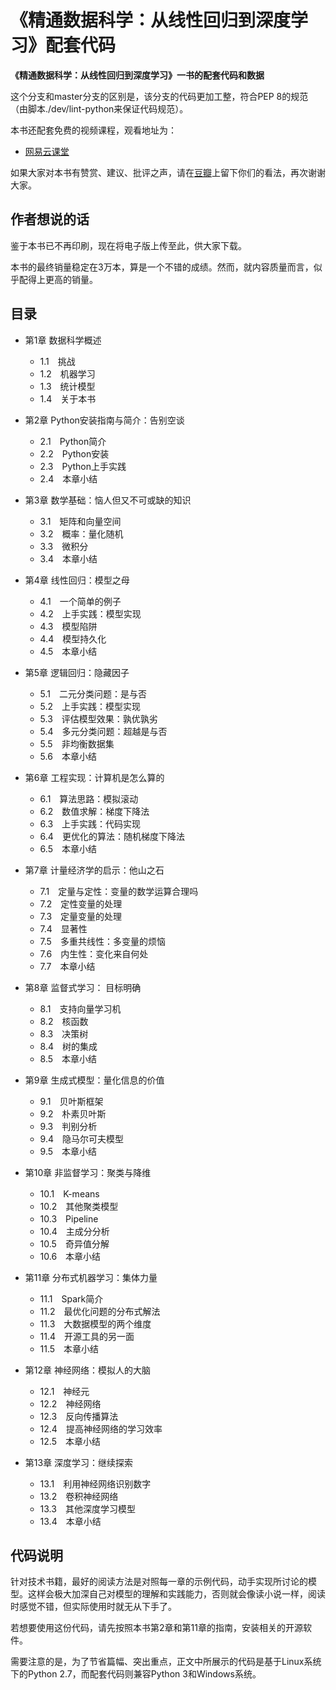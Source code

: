 # 《精通数据科学：从线性回归到深度学习》配套代码

**《精通数据科学：从线性回归到深度学习》一书的配套代码和数据**

这个分支和master分支的区别是，该分支的代码更加工整，符合PEP 8的规范（由脚本./dev/lint-python来保证代码规范）。

本书还配套免费的视频课程，观看地址为：

* [网易云课堂](https://study.163.com/course/introduction/1006187021.htm)

如果大家对本书有赞赏、建议、批评之声，请在[豆瓣](https://book.douban.com/subject/30217266/)上留下你们的看法，再次谢谢大家。

## 作者想说的话

鉴于本书已不再印刷，现在将电子版上传至此，供大家下载。

本书的最终销量稳定在3万本，算是一个不错的成绩。然而，就内容质量而言，似乎配得上更高的销量。

## 目录
- 第1章  数据科学概述	
	- 1.1　挑战
	- 1.2　机器学习	- 1.3　统计模型	- 1.4　关于本书- 第2章  Python安装指南与简介：告别空谈	- 2.1　Python简介	- 2.2　Python安装	- 2.3　Python上手实践	- 2.4　本章小结- 第3章  数学基础：恼人但又不可或缺的知识	- 3.1　矩阵和向量空间	- 3.2　概率：量化随机	- 3.3　微积分	- 3.4　本章小结- 第4章  线性回归：模型之母	- 4.1　一个简单的例子	- 4.2　上手实践：模型实现	- 4.3　模型陷阱	- 4.4　模型持久化	- 4.5　本章小结- 第5章  逻辑回归：隐藏因子	- 5.1　二元分类问题：是与否	- 5.2　上手实践：模型实现	- 5.3　评估模型效果：孰优孰劣	- 5.4　多元分类问题：超越是与否	- 5.5　非均衡数据集	- 5.6　本章小结- 第6章  工程实现：计算机是怎么算的	- 6.1　算法思路：模拟滚动	- 6.2　数值求解：梯度下降法	- 6.3　上手实践：代码实现	- 6.4　更优化的算法：随机梯度下降法	- 6.5　本章小结- 第7章  计量经济学的启示：他山之石	- 7.1　定量与定性：变量的数学运算合理吗	- 7.2　定性变量的处理	- 7.3　定量变量的处理	- 7.4　显著性	- 7.5　多重共线性：多变量的烦恼	- 7.6　内生性：变化来自何处	- 7.7　本章小结- 第8章  监督式学习： 目标明确	- 8.1　支持向量学习机	- 8.2　核函数	- 8.3　决策树	- 8.4　树的集成	- 8.5　本章小结- 第9章  生成式模型：量化信息的价值	- 9.1　贝叶斯框架	- 9.2　朴素贝叶斯	- 9.3　判别分析	- 9.4　隐马尔可夫模型	- 9.5　本章小结- 第10章  非监督学习：聚类与降维	- 10.1　K-means	- 10.2　其他聚类模型	- 10.3　Pipeline	- 10.4　主成分分析	- 10.5　奇异值分解	- 10.6　本章小结- 第11章  分布式机器学习：集体力量	- 11.1　Spark简介	- 11.2　最优化问题的分布式解法	- 11.3　大数据模型的两个维度	- 11.4　开源工具的另一面	- 11.5　本章小结- 第12章  神经网络：模拟人的大脑	- 12.1　神经元	- 12.2　神经网络	- 12.3　反向传播算法	- 12.4　提高神经网络的学习效率	- 12.5　本章小结- 第13章  深度学习：继续探索	- 13.1　利用神经网络识别数字	- 13.2　卷积神经网络	- 13.3　其他深度学习模型	- 13.4　本章小结	


## 代码说明

针对技术书籍，最好的阅读方法是对照每一章的示例代码，动手实现所讨论的模型。这样会极大加深自己对模型的理解和实践能力，否则就会像读小说一样，阅读时感觉不错，但实际使用时就无从下手了。

若想要使用这份代码，请先按照本书第2章和第11章的指南，安装相关的开源软件。需要注意的是，为了节省篇幅、突出重点，正文中所展示的代码是基于Linux系统下的Python 2.7，而配套代码则兼容Python 3和Windows系统。